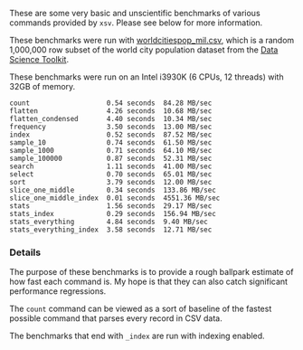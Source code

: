 These are some very basic and unscientific benchmarks of various commands
provided by `xsv`. Please see below for more information.

These benchmarks were run with
[worldcitiespop_mil.csv](http://burntsushi.net/stuff/worldcitiespop_mil.csv),
which is a random 1,000,000 row subset of the world city population dataset
from the [Data Science Toolkit](https://github.com/petewarden/dstkdata).

These benchmarks were run on an Intel i3930K (6 CPUs, 12 threads) with 32GB of
memory.

```
count                   0.54 seconds  84.28 MB/sec
flatten                 4.26 seconds  10.68 MB/sec
flatten_condensed       4.40 seconds  10.34 MB/sec
frequency               3.50 seconds  13.00 MB/sec
index                   0.52 seconds  87.52 MB/sec
sample_10               0.74 seconds  61.50 MB/sec
sample_1000             0.71 seconds  64.10 MB/sec
sample_100000           0.87 seconds  52.31 MB/sec
search                  1.11 seconds  41.00 MB/sec
select                  0.70 seconds  65.01 MB/sec
sort                    3.79 seconds  12.00 MB/sec
slice_one_middle        0.34 seconds  133.86 MB/sec
slice_one_middle_index  0.01 seconds  4551.36 MB/sec
stats                   1.56 seconds  29.17 MB/sec
stats_index             0.29 seconds  156.94 MB/sec
stats_everything        4.84 seconds  9.40 MB/sec
stats_everything_index  3.58 seconds  12.71 MB/sec
```

### Details

The purpose of these benchmarks is to provide a rough ballpark estimate of how
fast each command is. My hope is that they can also catch significant
performance regressions.

The `count` command can be viewed as a sort of baseline of the fastest possible
command that parses every record in CSV data.

The benchmarks that end with `_index` are run with indexing enabled.


